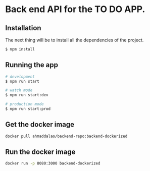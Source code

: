 # Back end API for the TO DO APP.


## Installation

The next thing will be to install all the dependencies of the project.

```bash
$ npm install
```

## Running the app

```bash
# development
$ npm run start

# watch mode
$ npm run start:dev

# production mode
$ npm run start:prod
```

## Get the docker image
```bash
docker pull ahmaddalao/backend-repo:backend-dockerized
```

##  Run the docker image

```bash
docker run -p 8080:3000 backend-dockerized 
```

